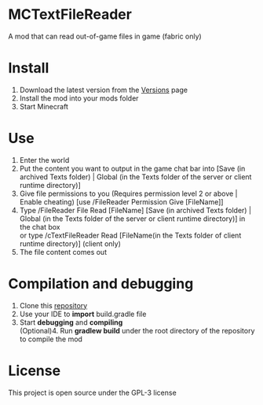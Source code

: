 # MCTextFileReader
A mod that can read out-of-game files in game (fabric only)

# Install
1. Download the latest version from the [Versions](https://modrinth.com/mod/textfilereader/versions) page
2. Install the mod into your mods folder
3. Start Minecraft

# Use
1. Enter the world<br>
2. Put the content you want to output in the game chat bar into [Save (in archived Texts folder) | Global (in the Texts folder of the server or client runtime directory)]<br>
3. Give file permissions to you (Requires permission level 2 or above | Enable cheating)  [use /FileReader Permission Give [FileName]]<br>
4. Type /FileReader File Read [FileName] [Save (in archived Texts folder) | Global (in the Texts folder of the server or client runtime directory)] in the chat box <br> or type /cTextFileReader Read [FileName(in the Texts folder of client runtime directory)] (client only)
5. The file content comes out

# Compilation and debugging
1. Clone this [repository](https://github.com/TheColdWorld/MCTextFileReader)<br>
2. Use your IDE to **import** build.gradle file<br>
3. Start **debugging** and **compiling**<br>
   (Optional)4. Run **gradlew build**  under the root directory of the repository to compile the mod

# License
This project is open source under the GPL-3 license
